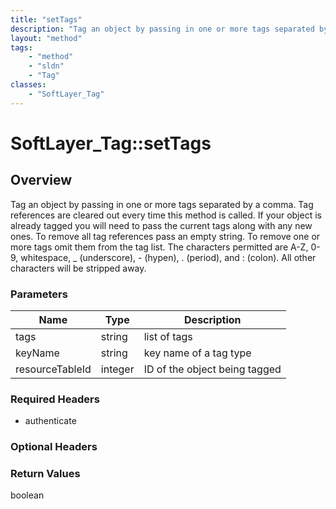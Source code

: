 ```yaml
---
title: "setTags"
description: "Tag an object by passing in one or more tags separated by a comma.  Tag references are cleared out every time this metho... "
layout: "method"
tags:
    - "method"
    - "sldn"
    - "Tag"
classes:
    - "SoftLayer_Tag"
---
```

# SoftLayer_Tag::setTags
## Overview 
Tag an object by passing in one or more tags separated by a comma.  Tag references are cleared out every time this method is called. If your object is already tagged you will need to pass the current tags along with any new ones.  To remove all tag references pass an empty string. To remove one or more tags omit them from the tag list.  The characters permitted are A-Z, 0-9, whitespace, _ (underscore), - (hypen), . (period), and : (colon). All other characters will be stripped away. 

### Parameters 
|Name | Type | Description |
| --- | --- | --- |
|tags| string| list of tags|
|keyName| string| key name of a tag type|
|resourceTableId| integer| ID of the object being tagged|


### Required Headers
* authenticate

### Optional Headers

### Return Values
boolean

